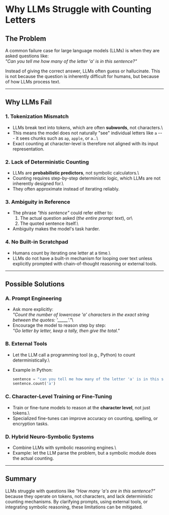 # Why LLMs Struggle with Counting Letters

## The Problem

A common failure case for large language models (LLMs) is when they are
asked questions like:\
*"Can you tell me how many of the letter 'a' is in this sentence?"*

Instead of giving the correct answer, LLMs often guess or hallucinate.
This is not because the question is inherently difficult for humans, but
because of how LLMs process text.

------------------------------------------------------------------------

## Why LLMs Fail

### 1. Tokenization Mismatch

-   LLMs break text into tokens, which are often **subwords**, not
    characters.\
-   This means the model does not naturally "see" individual letters
    like `a` --- it sees chunks such as `ap`, `apple`, or `a.`.\
-   Exact counting at character-level is therefore not aligned with its
    input representation.

### 2. Lack of Deterministic Counting

-   LLMs are **probabilistic predictors**, not symbolic calculators.\
-   Counting requires step-by-step deterministic logic, which LLMs are
    not inherently designed for.\
-   They often approximate instead of iterating reliably.

### 3. Ambiguity in Reference

-   The phrase *"this sentence"* could refer either to:
    1.  The actual question asked (*the entire prompt text*), or\
    2.  The quoted sentence itself.\
-   Ambiguity makes the model's task harder.

### 4. No Built-in Scratchpad

-   Humans count by iterating one letter at a time.\
-   LLMs do not have a built-in mechanism for looping over text unless
    explicitly prompted with chain-of-thought reasoning or external
    tools.

------------------------------------------------------------------------

## Possible Solutions

### A. Prompt Engineering

-   Ask more explicitly:\
    *"Count the number of lowercase 'a' characters in the exact string
    between the quotes: '\_\_\_\_\_'."*\
-   Encourage the model to reason step by step:\
    *"Go letter by letter, keep a tally, then give the total."*

### B. External Tools

-   Let the LLM call a programming tool (e.g., Python) to count
    deterministically.\

-   Example in Python:

    ``` python
    sentence = "can you tell me how many of the letter 'a' is in this sentence"
    sentence.count('a')
    ```

### C. Character-Level Training or Fine-Tuning

-   Train or fine-tune models to reason at the **character level**, not
    just tokens.\
-   Specialized fine-tunes can improve accuracy on counting, spelling,
    or encryption tasks.

### D. Hybrid Neuro-Symbolic Systems

-   Combine LLMs with symbolic reasoning engines.\
-   Example: let the LLM parse the problem, but a symbolic module does
    the actual counting.

------------------------------------------------------------------------

## Summary

LLMs struggle with questions like *"How many 'a's are in this
sentence?"* because they operate on tokens, not characters, and lack
deterministic counting mechanisms. By clarifying prompts, using external
tools, or integrating symbolic reasoning, these limitations can be
mitigated.
